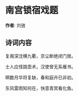 # 南宫锁宿戏题

**作者**: 刘攽

## 诗词内容

复阁深沈横九衢，京尘断绝闭门居。

士人应怪跳壶术，汉使曾无系雁书。

暝数月华将复缺，春和庭卉已非初。

东风雷雨知何在，快意青冥看化鱼。

